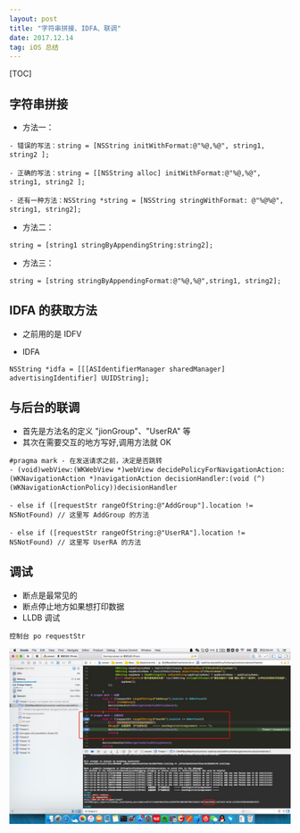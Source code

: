 ```yaml
---
layout: post
title: "字符串拼接、IDFA、联调"
date: 2017.12.14
tag: iOS 总结 
---
```

[TOC]


## 字符串拼接
- 方法一：

```
- 错误的写法：string = [NSString initWithFormat:@"%@,%@", string1, string2 ];

- 正确的写法：string = [[NSString alloc] initWithFormat:@"%@,%@", string1, string2 ];

- 还有一种方法：NSString *string = [NSString stringWithFormat: @"%@%@", string1, string2];
```
- 方法二：

```
string = [string1 stringByAppendingString:string2];
```
- 方法三：

```
string = [string stringByAppendingFormat:@"%@,%@",string1, string2];
```
## IDFA 的获取方法
- 之前用的是 IDFV


- IDFA

```
NSString *idfa = [[[ASIdentifierManager sharedManager] advertisingIdentifier] UUIDString];
```

<!-- more -->

## 与后台的联调
- 首先是方法名的定义 "jionGroup"、"UserRA" 等
- 其次在需要交互的地方写好,调用方法就 OK

```
#pragma mark - 在发送请求之前，决定是否跳转
- (void)webView:(WKWebView *)webView decidePolicyForNavigationAction:(WKNavigationAction *)navigationAction decisionHandler:(void (^)(WKNavigationActionPolicy))decisionHandler 

- else if ([requestStr rangeOfString:@"AddGroup"].location != NSNotFound) // 这里写 AddGroup 的方法

- else if ([requestStr rangeOfString:@"UserRA"].location != NSNotFound) // 这里写 UserRA 的方法
```
## 调试
- 断点是最常见的
- 断点停止地方如果想打印数据
- LLDB 调试

```
控制台 po requestStr
```
![](media/15132133340050/15133022973723.jpg)


